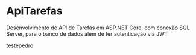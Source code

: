 # ApiTarefas
Desenvolvimento de API de Tarefas em ASP.NET Core, com conexão SQL Server,  para o banco de dados além de ter autenticação via JWT

testepedro